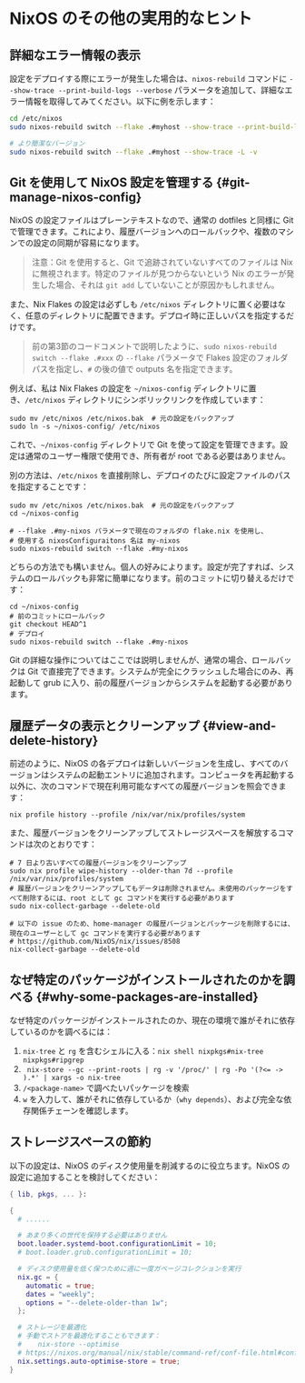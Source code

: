 # NixOS のその他の実用的なヒント

## 詳細なエラー情報の表示

設定をデプロイする際にエラーが発生した場合は、`nixos-rebuild` コマンドに `--show-trace --print-build-logs --verbose` パラメータを追加して、詳細なエラー情報を取得してみてください。以下に例を示します：

```bash
cd /etc/nixos
sudo nixos-rebuild switch --flake .#myhost --show-trace --print-build-logs --verbose

# より簡潔なバージョン
sudo nixos-rebuild switch --flake .#myhost --show-trace -L -v
```

## Git を使用して NixOS 設定を管理する {#git-manage-nixos-config}

NixOS の設定ファイルはプレーンテキストなので、通常の dotfiles と同様に Git で管理できます。これにより、履歴バージョンへのロールバックや、複数のマシンでの設定の同期が容易になります。

> 注意：Git を使用すると、Git で追跡されていないすべてのファイルは Nix に無視されます。特定のファイルが見つからないという Nix のエラーが発生した場合、それは `git add` していないことが原因かもしれません。

また、Nix Flakes の設定は必ずしも `/etc/nixos` ディレクトリに置く必要はなく、任意のディレクトリに配置できます。デプロイ時に正しいパスを指定するだけです。

> 前の第3節のコードコメントで説明したように、`sudo nixos-rebuild switch --flake .#xxx` の `--flake` パラメータで Flakes 設定のフォルダパスを指定し、`#` の後の値で outputs 名を指定できます。

例えば、私は Nix Flakes の設定を `~/nixos-config` ディレクトリに置き、`/etc/nixos` ディレクトリにシンボリックリンクを作成しています：

```shell
sudo mv /etc/nixos /etc/nixos.bak  # 元の設定をバックアップ
sudo ln -s ~/nixos-config/ /etc/nixos
```

これで、`~/nixos-config` ディレクトリで Git を使って設定を管理できます。設定は通常のユーザー権限で使用でき、所有者が root である必要はありません。

別の方法は、`/etc/nixos` を直接削除し、デプロイのたびに設定ファイルのパスを指定することです：

```shell
sudo mv /etc/nixos /etc/nixos.bak  # 元の設定をバックアップ
cd ~/nixos-config

# --flake .#my-nixos パラメータで現在のフォルダの flake.nix を使用し、
# 使用する nixosConfiguraitons 名は my-nixos
sudo nixos-rebuild switch --flake .#my-nixos
```

どちらの方法でも構いません。個人の好みによります。設定が完了すれば、システムのロールバックも非常に簡単になります。前のコミットに切り替えるだけです：

```shell
cd ~/nixos-config
# 前のコミットにロールバック
git checkout HEAD^1
# デプロイ
sudo nixos-rebuild switch --flake .#my-nixos
```

Git の詳細な操作についてはここでは説明しませんが、通常の場合、ロールバックは Git で直接完了できます。システムが完全にクラッシュした場合にのみ、再起動して grub に入り、前の履歴バージョンからシステムを起動する必要があります。

## 履歴データの表示とクリーンアップ {#view-and-delete-history}

前述のように、NixOS の各デプロイは新しいバージョンを生成し、すべてのバージョンはシステムの起動エントリに追加されます。コンピュータを再起動する以外に、次のコマンドで現在利用可能なすべての履歴バージョンを照会できます：

```shell
nix profile history --profile /nix/var/nix/profiles/system
```

また、履歴バージョンをクリーンアップしてストレージスペースを解放するコマンドは次のとおりです：

```shell
# 7 日より古いすべての履歴バージョンをクリーンアップ
sudo nix profile wipe-history --older-than 7d --profile /nix/var/nix/profiles/system
# 履歴バージョンをクリーンアップしてもデータは削除されません。未使用のパッケージをすべて削除するには、root として gc コマンドを実行する必要があります
sudo nix-collect-garbage --delete-old

# 以下の issue のため、home-manager の履歴バージョンとパッケージを削除するには、現在のユーザーとして gc コマンドを実行する必要があります
# https://github.com/NixOS/nix/issues/8508
nix-collect-garbage --delete-old
```

## なぜ特定のパッケージがインストールされたのかを調べる {#why-some-packages-are-installed}

なぜ特定のパッケージがインストールされたのか、現在の環境で誰がそれに依存しているのかを調べるには：

1. `nix-tree` と `rg` を含むシェルに入る：`nix shell nixpkgs#nix-tree nixpkgs#ripgrep`
2. ` nix-store --gc --print-roots | rg -v '/proc/' | rg -Po '(?<= -> ).*' | xargs -o nix-tree`
3. `/<package-name>` で調べたいパッケージを検索
4. `w` を入力して、誰がそれに依存しているか（`why depends`）、および完全な依存関係チェーンを確認します。

## ストレージスペースの節約

以下の設定は、NixOS のディスク使用量を削減するのに役立ちます。NixOS の設定に追加することを検討してください：

```nix
{ lib, pkgs, ... }:

{
  # ......

  # あまり多くの世代を保持する必要はありません
  boot.loader.systemd-boot.configurationLimit = 10;
  # boot.loader.grub.configurationLimit = 10;

  # ディスク使用量を低く保つために週に一度ガベージコレクションを実行
  nix.gc = {
    automatic = true;
    dates = "weekly";
    options = "--delete-older-than 1w";
  };

  # ストレージを最適化
  # 手動でストアを最適化することもできます：
  #    nix-store --optimise
  # https://nixos.org/manual/nix/stable/command-ref/conf-file.html#conf-auto-optimise-store
  nix.settings.auto-optimise-store = true;
}
```
